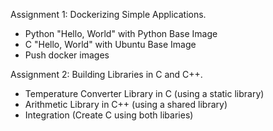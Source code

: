 Assignment 1: Dockerizing Simple Applications.
- Python "Hello, World" with Python Base Image
- C "Hello, World" with Ubuntu Base Image
- Push docker images

Assignment 2: Building Libraries in C and C++.
- Temperature Converter Library in C (using a static library)
- Arithmetic Library in C++ (using a shared library)
- Integration (Create C using both libaries)

